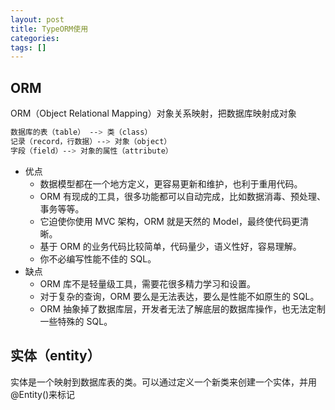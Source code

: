 ```yaml
---
layout: post
title: TypeORM使用
categories: 
tags: []
---
```



## ORM
ORM（Object Relational Mapping）对象关系映射，把数据库映射成对象  
```css
数据库的表（table） --> 类（class）
记录（record，行数据）--> 对象（object）
字段（field）--> 对象的属性（attribute）
```

* 优点  
  * 数据模型都在一个地方定义，更容易更新和维护，也利于重用代码。
  * ORM 有现成的工具，很多功能都可以自动完成，比如数据消毒、预处理、事务等等。
  * 它迫使你使用 MVC 架构，ORM 就是天然的 Model，最终使代码更清晰。
  * 基于 ORM 的业务代码比较简单，代码量少，语义性好，容易理解。
  * 你不必编写性能不佳的 SQL。
* 缺点
  * ORM 库不是轻量级工具，需要花很多精力学习和设置。
  * 对于复杂的查询，ORM 要么是无法表达，要么是性能不如原生的 SQL。
  * ORM 抽象掉了数据库层，开发者无法了解底层的数据库操作，也无法定制一些特殊的 SQL。

## 实体（entity）
实体是一个映射到数据库表的类。可以通过定义一个新类来创建一个实体，并用@Entity()来标记

